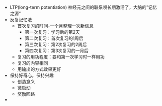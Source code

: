 - LTP(long-term potentiation)
  神经元之间的联系呗长期激活了，大脑的”记忆之源“
- 反复记忆法
	- 首次复习的时间-一个月整理一次新信息
		- 第一次复习：学习后的第2天
		- 第二次复习：首次复习的1周后
		- 第三次复习：第2次复习的2周后
		- 第四次复习：第3次复习的一月后
	- 复习的用功程度：要和第一次学习时一样用功
	- 复习的内容相同
	- 用输出的方式效果更好
- 保持好奇心，保持兴趣
	- 创造意义
	- 微启动
	- 奖励回路
-